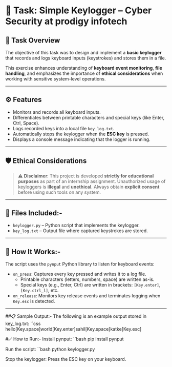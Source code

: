 # 🔐 Task: Simple Keylogger – Cyber Security at prodigy infotech 

## 📌 Task Overview

The objective of this task was to design and implement a **basic keylogger** that records and logs keyboard inputs (keystrokes) and stores them in a file.

This exercise enhances understanding of **keyboard event monitoring**, **file handling**, and emphasizes the importance of **ethical considerations** when working with sensitive system-level operations.

---

## ⚙️ Features

- Monitors and records all keyboard inputs.
- Differentiates between printable characters and special keys (like Enter, Ctrl, Space).
- Logs recorded keys into a local file `key_log.txt`.
- Automatically stops the keylogger when the **ESC key** is pressed.
- Displays a console message indicating that the logger is running.

---

## 🛡️ Ethical Considerations

> ⚠️ **Disclaimer**: This project is developed **strictly for educational purposes** as part of an internship assignment. Unauthorized usage of keyloggers is **illegal** and **unethical**. Always obtain **explicit consent** before using such tools on any system.

---

## 📂 Files Included:-

- `keylogger.py` – Python script that implements the keylogger.
- `key_log.txt` – Output file where captured keystrokes are stored.

---

## 🧠 How It Works:-

The script uses the `pynput` Python library to listen for keyboard events:

- `on_press`: Captures every key pressed and writes it to a log file.
  - Printable characters (letters, numbers, space) are written as-is.
  - Special keys (e.g., Enter, Ctrl) are written in brackets: `[Key.enter]`, `[Key.ctrl_l]`, etc.
- `on_release`: Monitors key release events and terminates logging when `Key.esc` is detected.

---

##📋 Sample Output:-
The following is an example output stored in key_log.txt:
``css
hello[Key.space]world[Key.enter]sahil[Key.space]katke[Key.esc]

#✅ How to Run:-
Install pynput:
``bash
pip install pynput

Run the script:
``bash
python keylogger.py

Stop the keylogger:
Press the ESC key on your keyboard.
